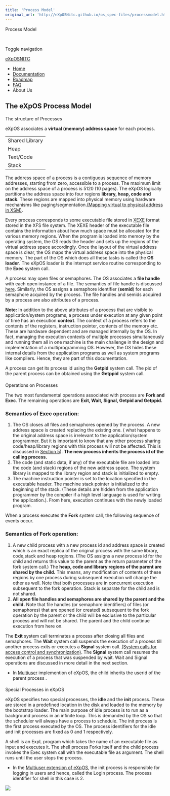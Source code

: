 ```yaml
---
title: 'Process Model'
original_url: 'http://eXpOSNitc.github.io/os_spec-files/processmodel.html'
---
```







Process Model































 











Toggle navigation






[eXpOSNITC](index.html)


* [Home](../index.html)
* [Documentation](../documentation.html)
* [Roadmap](../Roadmap.html)
* [FAQ](../faq.html)
* About Us











  

  

  







The eXpOS Process Model
-----------------------


  









#### 
The structure of Processes





eXpOS associates a **virtual (memory) address space** for each process.




|  |
| --- |
| Shared Library |
| Heap |
| Text/Code |
| Stack |


 The address space of a process is a contiguous sequence of memory addresses, starting from zero, accessible to a process. The maximum limit on the address space of a process is 5120 (10 pages). The eXpOS logically partitions the address space into four regions **library, heap, code and stack**. These regions are mapped into physical memory using hardware mechanisms like paging/segmentation.[(Mapping virtual to physical address in XSM)](../arch_spec-files/paging_hardware.html).


Every process corresponds to some executable file stored in [XEXE](../XEXE-format.html) format stored in the XFS file system. The XEXE header of the executable file contains the information about how much space must be allocated for the various memory regions. When the program is loaded into memory by the operating system, the OS reads the header and sets up the regions of the virtual address space accordingly. Once the layout of the virtual address space is clear, the OS maps the virtual address space into the physical memory. The part of the OS which does all these tasks is called the **OS loader**. The eXpOS loader is the interrupt service routine corresponding to the **Exec** system call. 


A process may open files or semaphores. The OS associates a **file handle** with each open instance of a file. The semantics of file handle is discussed [here](systemcallinterface.html#filesystemcalls). Similarly, the OS assigns a semaphore identifier (**semid**) for each semaphore acquired by the process. The file handles and semids acquired by a process are also attributes of a process. 


**Note:** In addition to the above attributes of a process that are visible to application/system programs, a process under execution at any given point of time has an execution **context**. The context of a process refers to the contents of the registers, instruction pointer, contents of the memory etc. These are hardware dependent and are managed internally by the OS. In fact, managing the execution contexts of multiple processes simultaneously and running them all in one machine is the main challenge in the design and implementation of a multiprogramming OS. However, the OS hides these internal details from the application programs as well as system programs like compilers. Hence, they are part of this documentation.


A process can get its process id using the **Getpid** system call. The pid of the parent process can be obtained using the **Getppid** system call.








#### 
Operations on Processes





The two most fundamental operations associated with process are **Fork and Exec**. The remaining operations are **Exit, Wait, Signal, Getpid and Getppid.**


### Semantics of Exec operation:


1. The OS closes all files and semaphores opened by the process. A new address space is created replacing the existing one. ( what happens to the original address space is irrelevant to the application/system programmer. But it is important to know that any other process sharing code/heap/library regions with this process will not be affected. This is discussed in [Section 5](synchronization.html)). **The new process inherits the process id of the calling process.**
2. The code (and static data, if any) of the executable file are loaded into the code (and stack) regions of the new address space. The system library is mapped to the library region and stack is initialized to empty.
3. The machine instruction pointer is set to the location specified in the executable header. The machine stack pointer is initialized to the beginning of the stack. (These details are hidden from the application programmer by the compiler if a high level language is used for writing the application.). From here, execution continues with the newly loaded program.


When a process executes the **Fork** system call, the following sequence of events occur.


### Semantics of Fork operation:


1. A new child process with a new process id and address space is created which is an exact replica of the original process with the same library, code,stack and heap regions. (The OS assigns a new process id for the child and returns this value to the parent as the return parameter of the fork system call.) The **heap, code and library regions of the parent are shared by the child.** This means, any modification of contents of these regions by one process during subsequent execution will change the other as well. Note that both processes are in concurrent execution subsequent to the fork operation. Stack is separate for the child and is not shared.
2. **All open file handles and semaphores are shared by the parent and the child.** Note that file handles (or semaphore identifiers) of files (or semaphores) that are opened (or created) subsequent to the fork operation by the parent or the child will be exclusive to the particular process and will not be shared. 
The parent and the child continue execution from here on.


The **Exit** system call terminates a process after closing all files and semaphores. The **Wait** system call suspends the execution of a process till another process exits or executes a **Signal** system call. [(System calls for access control and synchronization)](systemcallinterface.html#synsystemcalls). The **Signal** system call resumes the execution of a process that was suspended by wait. Wait and Signal operations are discussed in more detail in the next section.


* In  [Multiuser](http://exposnitc.github.io/os_spec-files/multiuser.html)  implemention of eXpOS, the child inherits the userid of the parent process .









#### 
Special Processes in eXpOS





eXpOS specifies two special processes, the **idle** and the **init** process. These are stored in a predefined location in the disk and loaded to the memory by the bootstrap loader. The main purpose of idle process is to run as a background process in an infinite loop. This is demanded by the OS so that the scheduler will always have a process to schedule. The init process is the first process executed by the OS. The process identifiers for the idle and init processes are fixed as 0 and 1 respectively.


A shell is an ExpL program which takes the name of an executable file as input and executes it. The shell process Forks itself and the child process invokes the Exec system call with the executable file as argument. The shell runs until the user stops the process. 


* In the [Multiuser extension of eXpOS](http://exposnitc.github.io/os_spec-files/multiuser.html), the init process is responsible for logging in users and hence, called the Login process. The process identifier for shell in this case is 2.













[![](../img/spec_icon.jpg)](../os_spec.html)











































